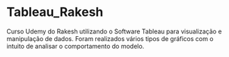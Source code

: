 # Tableau_Rakesh

Curso Udemy do Rakesh utilizando o Software Tableau para visualização e manipulação de dados. Foram realizados vários tipos de gráficos com o intuito de analisar o comportamento do modelo.
